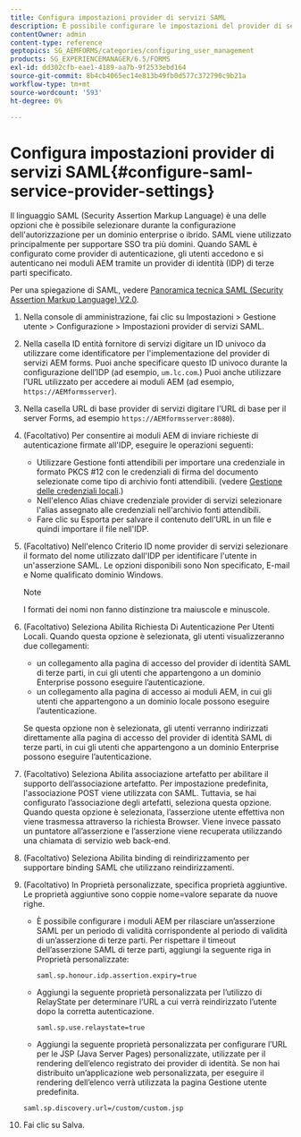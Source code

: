 ```yaml
---
title: Configura impostazioni provider di servizi SAML
description: È possibile configurare le impostazioni del provider di servizi SAML per consentire agli utenti di accedere e autenticarsi ai moduli AEM tramite un provider di identità di terze parti (IDP) specificato.
contentOwner: admin
content-type: reference
geptopics: SG_AEMFORMS/categories/configuring_user_management
products: SG_EXPERIENCEMANAGER/6.5/FORMS
exl-id: dd302cfb-eae1-4189-aa7b-9f2533ebd164
source-git-commit: 8b4cb4065ec14e813b49fb0d577c372790c9b21a
workflow-type: tm+mt
source-wordcount: '593'
ht-degree: 0%

---
```


# Configura impostazioni provider di servizi SAML{#configure-saml-service-provider-settings}

Il linguaggio SAML (Security Assertion Markup Language) è una delle opzioni che è possibile selezionare durante la configurazione dell&#39;autorizzazione per un dominio enterprise o ibrido. SAML viene utilizzato principalmente per supportare SSO tra più domini. Quando SAML è configurato come provider di autenticazione, gli utenti accedono e si autenticano nei moduli AEM tramite un provider di identità (IDP) di terze parti specificato.

Per una spiegazione di SAML, vedere [Panoramica tecnica SAML (Security Assertion Markup Language) V2.0](https://www.oasis-open.org/committees/download.php/20645/sstc-saml-tech-overview-2%200-draft-10.pdf).

1. Nella console di amministrazione, fai clic su Impostazioni > Gestione utente > Configurazione > Impostazioni provider di servizi SAML.
1. Nella casella ID entità fornitore di servizi digitare un ID univoco da utilizzare come identificatore per l&#39;implementazione del provider di servizi AEM forms. Puoi anche specificare questo ID univoco durante la configurazione dell’IDP (ad esempio, `um.lc.com`.) Puoi anche utilizzare l’URL utilizzato per accedere ai moduli AEM (ad esempio, `https://AEMformsserver`).
1. Nella casella URL di base provider di servizi digitare l&#39;URL di base per il server Forms, ad esempio `https://AEMformsserver:8080`).
1. (Facoltativo) Per consentire ai moduli AEM di inviare richieste di autenticazione firmate all&#39;IDP, eseguire le operazioni seguenti:

   * Utilizzare Gestione fonti attendibili per importare una credenziale in formato PKCS #12 con le credenziali di firma del documento selezionate come tipo di archivio fonti attendibili. (vedere [Gestione delle credenziali locali](/help/forms/using/admin-help/local-credentials.md#managing-local-credentials).)
   * Nell&#39;elenco Alias chiave credenziale provider di servizi selezionare l&#39;alias assegnato alle credenziali nell&#39;archivio fonti attendibili.
   * Fare clic su Esporta per salvare il contenuto dell&#39;URL in un file e quindi importare il file nell&#39;IDP.

1. (Facoltativo) Nell&#39;elenco Criterio ID nome provider di servizi selezionare il formato del nome utilizzato dall&#39;IDP per identificare l&#39;utente in un&#39;asserzione SAML. Le opzioni disponibili sono Non specificato, E-mail e Nome qualificato dominio Windows.

   >[!NOTE]
   >
   >I formati dei nomi non fanno distinzione tra maiuscole e minuscole.

1. (Facoltativo) Seleziona Abilita Richiesta Di Autenticazione Per Utenti Locali. Quando questa opzione è selezionata, gli utenti visualizzeranno due collegamenti:

   * un collegamento alla pagina di accesso del provider di identità SAML di terze parti, in cui gli utenti che appartengono a un dominio Enterprise possono eseguire l’autenticazione.
   * un collegamento alla pagina di accesso ai moduli AEM, in cui gli utenti che appartengono a un dominio locale possono eseguire l’autenticazione.

   Se questa opzione non è selezionata, gli utenti verranno indirizzati direttamente alla pagina di accesso del provider di identità SAML di terze parti, in cui gli utenti che appartengono a un dominio Enterprise possono eseguire l’autenticazione.

1. (Facoltativo) Seleziona Abilita associazione artefatto per abilitare il supporto dell’associazione artefatto. Per impostazione predefinita, l&#39;associazione POST viene utilizzata con SAML. Tuttavia, se hai configurato l’associazione degli artefatti, seleziona questa opzione. Quando questa opzione è selezionata, l’asserzione utente effettiva non viene trasmessa attraverso la richiesta Browser. Viene invece passato un puntatore all’asserzione e l’asserzione viene recuperata utilizzando una chiamata di servizio web back-end.
1. (Facoltativo) Seleziona Abilita binding di reindirizzamento per supportare binding SAML che utilizzano reindirizzamenti.
1. (Facoltativo) In Proprietà personalizzate, specifica proprietà aggiuntive. Le proprietà aggiuntive sono coppie nome=valore separate da nuove righe.

   * È possibile configurare i moduli AEM per rilasciare un’asserzione SAML per un periodo di validità corrispondente al periodo di validità di un’asserzione di terze parti. Per rispettare il timeout dell’asserzione SAML di terze parti, aggiungi la seguente riga in Proprietà personalizzate:

     `saml.sp.honour.idp.assertion.expiry=true`

   * Aggiungi la seguente proprietà personalizzata per l’utilizzo di RelayState per determinare l’URL a cui verrà reindirizzato l’utente dopo la corretta autenticazione.

     `saml.sp.use.relaystate=true`

   * Aggiungi la seguente proprietà personalizzata per configurare l’URL per le JSP (Java Server Pages) personalizzate, utilizzate per il rendering dell’elenco registrato dei provider di identità. Se non hai distribuito un’applicazione web personalizzata, per eseguire il rendering dell’elenco verrà utilizzata la pagina Gestione utente predefinita.

   `saml.sp.discovery.url=/custom/custom.jsp`

1. Fai clic su Salva.
